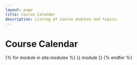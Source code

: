 ```yaml
---
layout: page
title: Course Calendar
description: Listing of course modules and topics.
---
```


# Course Calendar

{% for module in site.modules %}
{{ module }}
{% endfor %}
